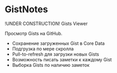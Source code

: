 # GistNotes
!UNDER CONSTRUCTION! Gists Viewer

Просмотр Gists на GitHub. 

- Сохранение загруженных Gist в Core Data
- Подгрузка по мере скролла
- Pull-to-refresh  для загрузки новых Gists
- Возможность писать заметки к каждому Gist
- Выборка Gists по наличию заметок

